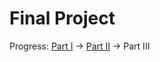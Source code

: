 # Final Project

Progress:
[Part I](/final_project_part1.md) -> [Part II](/final_project_part2.md) -> Part III
